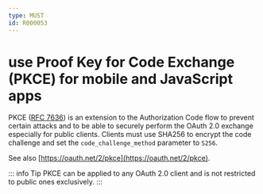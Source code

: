 ```yaml
---
type: MUST
id: R000053
---
```


# use Proof Key for Code Exchange (PKCE) for mobile and JavaScript apps

PKCE ([RFC 7636](https://tools.ietf.org/html/rfc7636)) is an extension to the Authorization Code flow to prevent certain attacks and to be able to securely perform the OAuth 2.0 exchange especially for public clients. Clients must use SHA256 to encrypt the code challenge and set the `code_challenge_method` parameter to `S256`.

See also [https://oauth.net/2/pkce](https://oauth.net/2/pkce).

::: info Tip
PKCE can be applied to any OAuth 2.0 client and is not restricted to public ones exclusively.
:::
